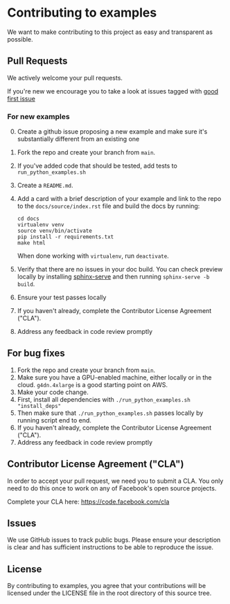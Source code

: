 # Contributing to examples
We want to make contributing to this project as easy and transparent as
possible.

## Pull Requests
We actively welcome your pull requests.

If you're new we encourage you to take a look at issues tagged with [good first issue](https://github.com/pytorch/examples/issues?q=is%3Aissue+is%3Aopen+label%3A%22good+first+issue%22)

### For new examples
0. Create a github issue proposing a new example and make sure it's substantially different from an existing one
1. Fork the repo and create your branch from `main`.
2. If you've added code that should be tested, add tests to `run_python_examples.sh`
3. Create a `README.md`.
4. Add a card with a brief description of your example and link to the repo to
   the `docs/source/index.rst` file and build the docs by running: 

   ```
   cd docs
   virtualenv venv
   source venv/bin/activate
   pip install -r requirements.txt
   make html
   ```
   When done working with `virtualenv`, run `deactivate`.

5. Verify that there are no issues in your doc build. You can check preview locally
   by installing [sphinx-serve](https://pypi.org/project/sphinx-serve/) and
   then running `sphinx-serve -b build`.
      
5. Ensure your test passes locally
6. If you haven't already, complete the Contributor License Agreement ("CLA").
7. Address any feedback in code review promptly

## For bug fixes
1. Fork the repo and create your branch from `main`.
2. Make sure you have a GPU-enabled machine, either locally or in the cloud. `g4dn.4xlarge` is a good starting point on AWS. 
3. Make your code change. 
4. First, install all dependencies with `./run_python_examples.sh "install_deps"` 
5. Then make sure that `./run_python_examples.sh` passes locally by running script end to end. 
6. If you haven't already, complete the Contributor License Agreement ("CLA").
7. Address any feedback in code review promptly


## Contributor License Agreement ("CLA")
In order to accept your pull request, we need you to submit a CLA. You only need
to do this once to work on any of Facebook's open source projects.

Complete your CLA here: <https://code.facebook.com/cla>
## Issues
We use GitHub issues to track public bugs. Please ensure your description is
clear and has sufficient instructions to be able to reproduce the issue.
## License
By contributing to examples, you agree that your contributions will be licensed
under the LICENSE file in the root directory of this source tree.
